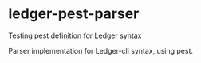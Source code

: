 # ledger-pest-parser
Testing pest definition for Ledger syntax

Parser implementation for Ledger-cli syntax, using pest.
